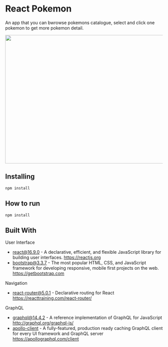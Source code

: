 # React Pokemon
An app that you can bwrowse pokemons catalogue, select and click one pokemon to get more pokemon detail.

<img src="https://cdn.jsdelivr.net/gh/bimaaghafara/rn_github_app@master/demo.gif" width="616" height="410" alt="" />

## Installing
```
npm install
```

## How to run
```
npm install
```

## Built With
User Interface
* [react@16.9.0](https://github.com/facebook/react/tree/v16.9.0) - A declarative, efficient, and flexible JavaScript library for building user interfaces. https://reactjs.org
* [bootstrap@3.3.7](https://github.com/twbs/bootstrap/tree/v3.3.7) - The most popular HTML, CSS, and JavaScript framework for developing responsive, mobile first projects on the web. https://getbootstrap.com

Navigation
* [react-router@5.0.1](https://github.com/ReactTraining/react-router/tree/v5.0.1) - Declarative routing for React https://reacttraining.com/react-router/

GraphQL
* [graphql@14.4.2](https://github.com/graphql/graphql-js/tree/v14.4.2) - A reference implementation of GraphQL for JavaScript http://graphql.org/graphql-js/
* [apollo-client](https://github.com/apollographql/apollo-client) - A fully-featured, production ready caching GraphQL client for every UI framework and GraphQL server https://apollographql.com/client

